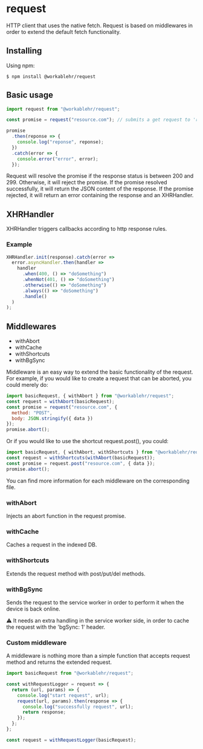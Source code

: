 # request

HTTP client that uses the native fetch.
Request is based on middlewares in order to extend the default fetch functionality.

## Installing

Using npm:

```
$ npm install @workablehr/request
```

## Basic usage

```javascript
import request from "@workablehr/request";

const promise = request("resource.com"); // submits a get request to 'resource.com'

promise
  .then(reponse => {
    console.log("reponse", reponse);
  })
  .catch(error => {
    console.error("error", error);
  });
```

Request will resolve the promise if the response status is between 200 and 299. Otherwise, it will reject the promise.
If the promise resolved successfully, it will return the JSON content of the response.
If the promise rejected, it will return an error containing the response and an XHRHandler.

## XHRHandler

XHRHandler triggers callbacks according to http response rules.

### Example

```javascript
XHRHandler.init(response).catch(error =>
  error.asyncHandler.then(handler =>
    handler
      .when(400, () => "doSomething")
      .whenNot(401, () => "doSomething")
      .otherwise(() => "doSomething")
      .always(() => "doSomething")
      .handle()
  )
);
```

## Middlewares

- withAbort
- withCache
- withShortcuts
- withBgSync

Middleware is an easy way to extend the basic functionality of the request.
For example, if you would like to create a request that can be aborted, you could merely do:

```javascript
import basicRequest, { withAbort } from "@workablehr/request";
const request = withAbort(basicRequest);
const promise = request("resource.com", {
  method: "POST",
  body: JSON.stringify({ data })
});
promise.abort();
```

Or if you would like to use the shortcut request.post(), you could:

```javascript
import basicRequest, { withAbort, withShortcuts } from "@workablehr/request";
const request = withShortcuts(withAbort(basicRequest));
const promise = request.post("resource.com", { data });
promise.abort();
```

You can find more information for each middleware on the corresponding file.

### withAbort

Injects an abort function in the request promise.

### withCache

Caches a request in the indexed DB.

### withShortcuts

Extends the request method with post/put/del methods. 

### withBgSync

Sends the request to the service worker in order to perform it when the device is back online.

⚠️ It needs an extra handling in the service worker side, in order to cache the request with the 'bgSync: 1' header.

### Custom middleware

A middleware is nothing more than a simple function that accepts request method and returns the extended request.

```javascript
import basicRequest from "@workablehr/request";

const withRequestLogger = request => {
  return (url, params) => {
    console.log("start request", url);
    request(url, params).then(response => {
      console.log("successfully request", url);
      return response;
    });
  };
};

const request = withRequestLogger(basicRequest);
```
